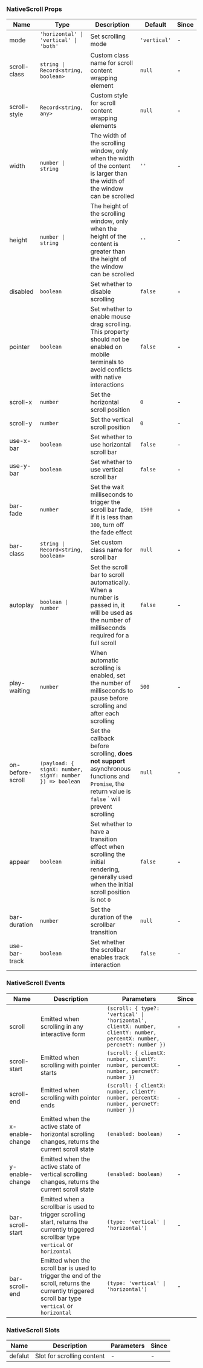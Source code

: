 ### NativeScroll Props

| Name             | Type                                                     | Description                                                                                                                                        | Default      | Since |
| ---------------- | -------------------------------------------------------- | -------------------------------------------------------------------------------------------------------------------------------------------------- | ------------ | ----- |
| mode             | `'horizontal' \| 'vertical' \| 'both'`                   | Set scrolling mode                                                                                                                                 | `'vertical'` | -     |
| scroll-class     | `string \| Record<string, boolean>`                      | Custom class name for scroll content wrapping element                                                                                              | `null`       | -     |
| scroll-style     | `Record<string, any>`                                    | Custom style for scroll content wrapping elements                                                                                                  | `null`       | -     |
| width            | `number \| string`                                       | The width of the scrolling window, only when the width of the content is larger than the width of the window can be scrolled                       | `''`         | -     |
| height           | `number \| string`                                       | The height of the scrolling window, only when the height of the content is greater than the height of the window can be scrolled                   | `''`         | -     |
| disabled         | `boolean`                                                | Set whether to disable scrolling                                                                                                                   | `false`      | -     |
| pointer          | `boolean`                                                | Set whether to enable mouse drag scrolling. This property should not be enabled on mobile terminals to avoid conflicts with native interactions    | `false`      | -     |
| scroll-x         | `number`                                                 | Set the horizontal scroll position                                                                                                                 | `0`          | -     |
| scroll-y         | `number`                                                 | Set the vertical scroll position                                                                                                                   | `0`          | -     |
| use-x-bar        | `boolean`                                                | Set whether to use horizontal scroll bar                                                                                                           | `false`      | -     |
| use-y-bar        | `boolean`                                                | Set whether to use vertical scroll bar                                                                                                             | `false`      | -     |
| bar-fade         | `number`                                                 | Set the wait milliseconds to trigger the scroll bar fade, if it is less than `300`, turn off the fade effect                                       | `1500`       | -     |
| bar-class        | `string \| Record<string, boolean>`                      | Set custom class name for scroll bar                                                                                                               | `null`       | -     |
| autoplay         | `boolean \| number`                                      | Set the scroll bar to scroll automatically. When a number is passed in, it will be used as the number of milliseconds required for a full scroll   | `false`      | -     |
| play-waiting     | `number`                                                 | When automatic scrolling is enabled, set the number of milliseconds to pause before scrolling and after each scrolling                             | `500`        | -     |
| on-before-scroll | `(payload: { signX: number, signY: number }) => boolean` | Set the callback before scrolling, **does not support** asynchronous functions and `Promise`, the return value is `false` ` will prevent scrolling | `null`       | -     |
| appear           | `boolean`                                                | Set whether to have a transition effect when scrolling the initial rendering, generally used when the initial scroll position is not `0`           | `false`      | -     |
| bar-duration     | `number`                                                 | Set the duration of the scrollbar transition                                                                                                       | `null`       | -     |
| use-bar-track    | `boolean`                                                | Set whether the scrollbar enables track interaction                                                                                                | `false`      | -     |

### NativeScroll Events

| Name             | Description                                                                                                                                      | Parameters                                                                                                              | Since |
| ---------------- | ------------------------------------------------------------------------------------------------------------------------------------------------ | ----------------------------------------------------------------------------------------------------------------------- | ----- |
| scroll           | Emitted when scrolling in any interactive form                                                                                                   | `(scroll: { type?: 'vertical' \| 'horizontal', clientX: number, clientY: number, percentX: number, percnetY: number })` | -     |
| scroll-start     | Emitted when scrolling with pointer starts                                                                                                       | `(scroll: { clientX: number, clientY: number, percentX: number, percnetY: number })`                                    | -     |
| scroll-end       | Emitted when scrolling with pointer ends                                                                                                         | `(scroll: { clientX: number, clientY: number, percentX: number, percnetY: number })`                                    | -     |
| x-enable-change  | Emitted when the active state of horizontal scrolling changes, returns the current scroll state                                                  | `(enabled: boolean)`                                                                                                    | -     |
| y-enable-change  | Emitted when the active state of vertical scrolling changes, returns the current scroll state                                                    | `(enabled: boolean)`                                                                                                    | -     |
| bar-scroll-start | Emitted when a scrollbar is used to trigger scrolling start, returns the currently triggered scrollbar type `vertical` or `horizontal`           | `(type: 'vertical' \| 'horizontal')`                                                                                    | -     |
| bar-scroll-end   | Emitted when the scroll bar is used to trigger the end of the scroll, returns the currently triggered scroll bar type `vertical` or `horizontal` | `(type: 'vertical' \| 'horizontal')`                                                                                    | -     |

### NativeScroll Slots

| Name    | Description                | Parameters | Since |
| ------- | -------------------------- | ---------- | ----- |
| defalut | Slot for scrolling content | -          | -     |
